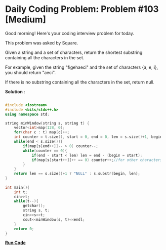 # Daily Coding Problem: Problem #103 [Medium]

Good morning! Here's your coding interview problem for today.

This problem was asked by Square.

Given a string and a set of characters, return the shortest substring containing all the characters in the set.

For example, given the string "figehaeci" and the set of characters {a, e, i}, you should return "aeci".

If there is no substring containing all the characters in the set, return null.

**Solution** : 

```cpp

#include <iostream>
#include <bits/stdc++.h>
using namespace std;

string minWindow(string s, string t) {
    vector<int>map(128, 0);
    for(char c : t) map[c]++;
    int counter = t.size(), start = 0, end = 0, len = s.size()+1, begin = 0;
    while(end < s.size()){
        if(map[s[end++]]-- > 0) counter--;
        while(counter == 0){
            if(end - start < len) len = end - (begin = start);
            if(map[s[start++]]++ == 0) counter++;//for other characters
        }
    }
    return len == s.size()+1 ? "NULL" : s.substr(begin, len);
}
    
int main(){
    int t;
    cin>>t;
    while(t--){
        getchar();
        string s, t;
        cin>>s>>t;
        cout<<minWindow(s, t)<<endl;
    }
    return 0;
}

```
**[Run Code](https://ide.geeksforgeeks.org/Z3k5uAzn3d)**